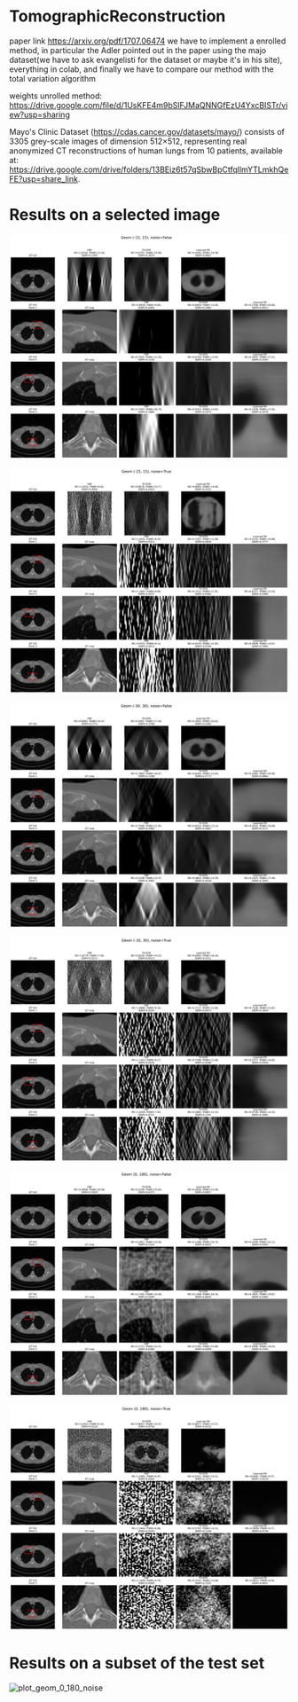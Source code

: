 # TomographicReconstruction
paper link https://arxiv.org/pdf/1707.06474
we have to implement a enrolled method, in particular the Adler pointed out in the paper using the majo dataset(we have to ask evangelisti for the dataset or maybe it's in his site), everything in colab, and finally we have to compare our method with the total variation algorithm

weights unrolled method: https://drive.google.com/file/d/1UsKFE4m9bSlFJMaQNNGfEzU4YxcBISTr/view?usp=sharing


Mayo's Clinic Dataset (https://cdas.cancer.gov/datasets/mayo/) consists of 3305 grey-scale images of dimension 512×512, representing real anonymized CT reconstructions of human lungs from 10 patients, available at: https://drive.google.com/drive/folders/13BEiz6t57qSbwBpCtfqllmYTLmkhQeFE?usp=share_link.

# Results on a selected image 

![plot_geom_-15_15_no_noise](https://raw.githubusercontent.com/GiuseppeSpathis/TomographicReconstruction/main/results/plots/plot_geom_-15_15_no_noise.png)


![plot_geom_-15_15_noise](https://raw.githubusercontent.com/GiuseppeSpathis/TomographicReconstruction/main/results/plots/plot_geom_-15_15_noise.png)


![plot_geom_-30_30_no_noise](https://raw.githubusercontent.com/GiuseppeSpathis/TomographicReconstruction/main/results/plots/plot_geom_-30_30_no_noise.png)


![plot_geom_-30_30_noise](https://raw.githubusercontent.com/GiuseppeSpathis/TomographicReconstruction/main/results/plots/plot_geom_-30_30_noise.png)


![plot_geom_0_180_no_noise](https://raw.githubusercontent.com/GiuseppeSpathis/TomographicReconstruction/main/results/plots/plot_geom_0_180_no_noise.png)


![plot_geom_0_180_noise](https://raw.githubusercontent.com/GiuseppeSpathis/TomographicReconstruction/main/results/plots/plot_geom_0_180_noise.png)

# Results on a subset of the test set 
![plot_geom_0_180_noise](https://raw.githubusercontent.com/GiuseppeSpathis/TomographicReconstruction/main/resultsscreenshotExcel.PNG)
